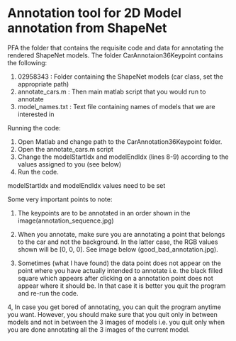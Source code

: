 # Annotation tool for 2D Model annotation from ShapeNet

PFA the folder that contains the requisite code and data for annotating the rendered ShapeNet models. The folder CarAnnotaion36Keypoint contains the following:

1. 02958343              :  Folder containing the ShapeNet models (car class, set the appropriate path)
2. annotate_cars.m  :  Then main matlab script that you would run to annotate 
3. model_names.txt :  Text file containing names of models that we are interested in

Running the code:

1. Open Matlab and change path to the CarAnnotation36Keypoint folder. 
2. Open the annotate_cars.m script
3. Change the modelStartIdx and modelEndIdx (lines 8-9) according to the values assigned to you (see below)
4. Run the code.

modelStartIdx and modelEndIdx values need to be set

Some very important points to note: 

1. The keypoints are to be annotated in an order shown in the image(annotation_sequence.jpg)

2. When you annotate, make sure you are annotating a point that belongs to the car and not the background. In the latter case, the RGB values shown will be [0, 0, 0]. See image below (good_bad_annotation.jpg).

3. Sometimes (what I have found) the data point does not appear on the point where you have actually intended to annotate i.e. the black filled square which appears after clicking on a annotation point does not appear where it should be. In that case it is better you quit the program and re-run the code. 

4, In case you get bored of annotating, you can quit the program anytime you want. However, you should make sure that you quit only in between models and not in between the 3 images of models i.e. you quit only when you are done annotating all the 3 images of the current model.
